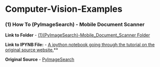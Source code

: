 # Computer-Vision-Examples


### (1) How To (PyImageSearch) - Mobile Document Scanner

**Link to Folder** - [(1)(PyImageSearch)-Mobile_Document_Scanner Folder](/(1)(PyImageSearch)-Mobile_Document_Scanner/)

**Link to IPYNB File:** - [A ipython notebook going through the tutorial on the original source website.](/(1)(PyImageSearch)-Mobile_Document_Scanner/(1)(PyImageSearch)-Mobile_Document_Scanner.ipynb)**

**Original Source** - [PyImageSearch](http://www.pyimagesearch.com/2014/09/01/build-kick-ass-mobile-document-scanner-just-5-minutes/?__s=rassbfm2zepw8xquqsgs)



 
